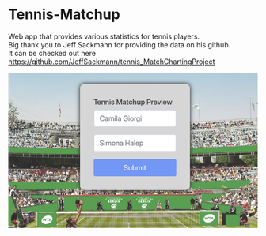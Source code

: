 # Tennis-Matchup
Web app that provides various statistics for tennis players.  
 Big thank you to Jeff Sackmann for providing the data on his github.  
 It can be checked out here https://github.com/JeffSackmann/tennis_MatchChartingProject

![Alt text](/images/home.png?raw=true)
